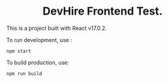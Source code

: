 <h1 align=center>DevHire Frontend Test.</h1>

This is a project built with React v17.0.2.

To run development, use :

```shell
npm start
```

To build production, use:

```shell
npm run build
```
